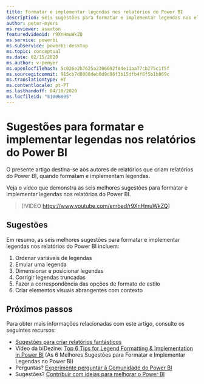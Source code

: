 ```yaml
---
title: Formatar e implementar legendas nos relatórios do Power BI
description: Seis sugestões para formatar e implementar legendas nos elementos visuais de relatórios do Power BI, no Power BI Desktop ou no serviço Power BI.
author: peter-myers
ms.reviewer: asaxton
featuredvideoid: r9XnHmuWkZQ
ms.service: powerbi
ms.subservice: powerbi-desktop
ms.topic: conceptual
ms.date: 02/15/2020
ms.author: v-pemyer
ms.openlocfilehash: 5c026e2b7625a2306092f04e11aa77cb275c1f5f
ms.sourcegitcommit: 915cb7d8088deb0d9d86f3b15dfb4f6f5b1b869c
ms.translationtype: HT
ms.contentlocale: pt-PT
ms.lasthandoff: 04/10/2020
ms.locfileid: "81006095"
---
```

# <a name="tips-to-format-and-implement-legends-in-power-bi-reports"></a>Sugestões para formatar e implementar legendas nos relatórios do Power BI

O presente artigo destina-se aos autores de relatórios que criam relatórios do Power BI, quando formatam e implementam legendas.

Veja o vídeo que demonstra as seis melhores sugestões para formatar e implementar legendas nos relatórios do Power BI.

> [!VIDEO https://www.youtube.com/embed/r9XnHmuWkZQ]

## <a name="tips"></a>Sugestões

Em resumo, as seis melhores sugestões para formatar e implementar legendas nos relatórios do Power BI incluem:

1. Ordenar variáveis de legendas
1. Emular uma legenda
1. Dimensionar e posicionar legendas
1. Corrigir legendas truncadas
1. Fazer a correspondência das opções de formato de estilo
1. Criar elementos visuais abrangentes com contexto

## <a name="next-steps"></a>Próximos passos

Para obter mais informações relacionadas com este artigo, consulte os seguintes recursos:

- [Sugestões para criar relatórios fantásticos](../power-bi-reports-tips-and-tricks-for-creating.md)
- Vídeo da biDezine: [Top 6 Tips for Legend Formatting & Implementation in Power BI](https://www.youtube.com/watch?v=r9XnHmuWkZQ) (As 6 Melhores Sugestões para Formatar e Implementar Legendas no Power BI)
- Perguntas? [Experimente perguntar à Comunidade do Power BI](https://community.powerbi.com/)
- Sugestões? [Contribuir com ideias para melhorar o Power BI](https://ideas.powerbi.com)
